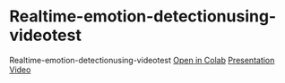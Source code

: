 # Realtime-emotion-detectionusing-videotest
Realtime-emotion-detectionusing-videotest [Open in Colab](https://colab.research.google.com/drive/1Jg8ZECPaOY_FmDiLabwkq413qpD8X9BJ#scrollTo=XYsz4YVnzK48)
[Presentation Video](https://youtu.be/wc7epeTrays)
